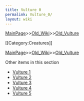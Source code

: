 ```yaml
---
title: Vulture 0
permalink: Vulture_0/
layout: wiki
---
```


[MainPage](/keeperrl_wiki/ "wikilink")>>[Old_Wiki](/keeperrl_wiki/Old_Wiki "wikilink")>>[Old_Vulture](/keeperrl_wiki/Old_Vulture "wikilink")

[[Category:Creatures]]

[MainPage](/keeperrl_wiki/ "wikilink")>>[Old_Wiki](/keeperrl_wiki/Old_Wiki "wikilink")>>[Old_Vulture](/keeperrl_wiki/Old_Vulture "wikilink")

Other items in this section
-    [Vulture 1](/keeperrl_wiki/Vulture_1 "wikilink")
-    [Vulture 2](/keeperrl_wiki/Vulture_2 "wikilink")
-    [Vulture 3](/keeperrl_wiki/Vulture_3 "wikilink")
-    [Vulture 4](/keeperrl_wiki/Vulture_4 "wikilink")
-    [Vulture 5](/keeperrl_wiki/Vulture_5 "wikilink")
